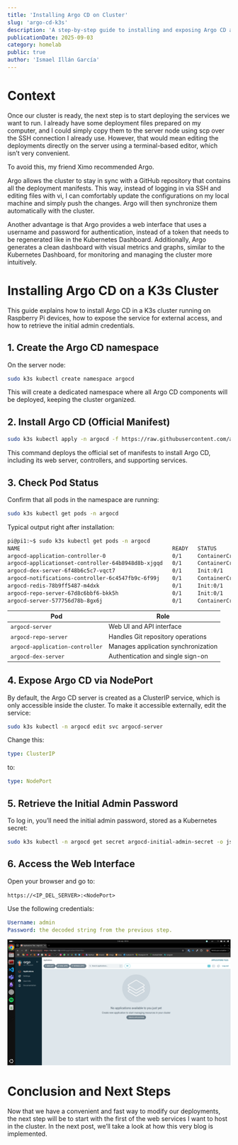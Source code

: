 ```yaml
---
title: 'Installing Argo CD on Cluster'
slug: 'argo-cd-k3s'
description: 'A step-by-step guide to installing and exposing Argo CD a cluster, including access configuration and usage tips.'
publicationDate: 2025-09-03
category: homelab
public: true
author: 'Ismael Illán García'
---
```


# Context

Once our cluster is ready, the next step is to start deploying the services we want to run. I already have some deployment files prepared on my computer, and I could simply copy them to the server node using scp over the SSH connection I already use. However, that would mean editing the deployments directly on the server using a terminal-based editor, which isn’t very convenient.

To avoid this, my friend Ximo recommended Argo.

Argo allows the cluster to stay in sync with a GitHub repository that contains all the deployment manifests. This way, instead of logging in via SSH and editing files with vi, I can comfortably update the configurations on my local machine and simply push the changes. Argo will then synchronize them automatically with the cluster.

Another advantage is that Argo provides a web interface that uses a username and password for authentication, instead of a token that needs to be regenerated like in the Kubernetes Dashboard. Additionally, Argo generates a clean dashboard with visual metrics and graphs, similar to the Kubernetes Dashboard, for monitoring and managing the cluster more intuitively.

# Installing Argo CD on a K3s Cluster

This guide explains how to install Argo CD in a K3s cluster running on Raspberry Pi devices, how to expose the service for external access, and how to retrieve the initial admin credentials.

## 1. Create the Argo CD namespace

On the server node:

```bash
sudo k3s kubectl create namespace argocd
```

This will create a dedicated namespace where all Argo CD components will be deployed, keeping the cluster organized.

## 2. Install Argo CD (Official Manifest)

```bash
sudo k3s kubectl apply -n argocd -f https://raw.githubusercontent.com/argoproj/argo-cd/stable/manifests/install.yaml
```

This command deploys the official set of manifests to install Argo CD, including its web server, controllers, and supporting services.

## 3. Check Pod Status

Confirm that all pods in the namespace are running:

```bash
sudo k3s kubectl get pods -n argocd
```

Typical output right after installation:

```bash
pi@pi1:~$ sudo k3s kubectl get pods -n argocd
NAME                                                READY   STATUS              RESTARTS   AGE
argocd-application-controller-0                     0/1     ContainerCreating   0          15s
argocd-applicationset-controller-64b8948d8b-xjgqd   0/1     ContainerCreating   0          20s
argocd-dex-server-6f48b6c5c7-vqct7                  0/1     Init:0/1            0          20s
argocd-notifications-controller-6c4547fb9c-6f99j    0/1     ContainerCreating   0          19s
argocd-redis-78b9ff5487-m4dxk                       0/1     Init:0/1            0          19s
argocd-repo-server-67d8c6bbf6-bkk5h                 0/1     Init:0/1            0          18s
argocd-server-577756d78b-8gx6j                      0/1     ContainerCreating   0          18s

```

| Pod                             | Role                                |
| ------------------------------- | ----------------------------------- |
| `argocd-server`                 | Web UI and API interface            |
| `argocd-repo-server`            | Handles Git repository operations   |
| `argocd-application-controller` | Manages application synchronization |
| `argocd-dex-server`             | Authentication and single sign-on   |

## 4. Expose Argo CD via NodePort

By default, the Argo CD server is created as a ClusterIP service, which is only accessible inside the cluster.
To make it accessible externally, edit the service:

```bash
sudo k3s kubectl -n argocd edit svc argocd-server
```

Change this:

```yaml
type: ClusterIP
```

to:

```yaml
type: NodePort
```

## 5. Retrieve the Initial Admin Password

To log in, you’ll need the initial admin password, stored as a Kubernetes secret:

```bash
sudo k3s kubectl -n argocd get secret argocd-initial-admin-secret -o jsonpath="{.data.password}" | base64 -d
```

## 6. Access the Web Interface

Open your browser and go to:

`https://<IP_DEL_SERVER>:<NodePort>`

Use the following credentials:

```yaml
Username: admin
Password: the decoded string from the previous step.
```

![alt text](img/argo-main-page.png)

# Conclusion and Next Steps

Now that we have a convenient and fast way to modify our deployments, the next step will be to start with the first of the web services I want to host in the cluster. In the next post, we’ll take a look at how this very blog is implemented.
